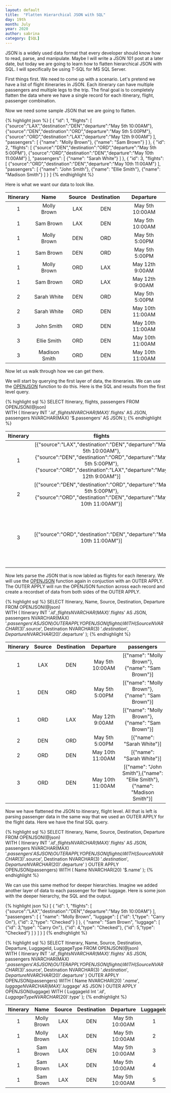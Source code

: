 ```yaml
---
layout: default
title:  "Flatten Hierarchical JSON with SQL"
day: 19th
month: July
year: 2020
author: sabrina
category: [SQL]
---
```


JSON is a widely used data format that every developer should know how to read, parse, and manipulate. Maybe I will write a JSON 101 post at a later date, but today we are going to learn how to flatten hierarchical JSON with SQL. I will specifically be using T-SQL for MS SQL Server.

First things first. We need to come up with a scenario. Let's pretend we have a list of flight itineraries in JSON. Each itinerary can have multiple passengers and multiple legs to the trip. The final goal is to completely flatten the data where we have a single record for each itinerary, flight, passenger combination.

Now we need some sample JSON that we are going to flatten.

{% highlight json %}
[
  {
    "id": 1, 
    "flights": [
        {"source":"LAX","destination":"DEN","departure":"May 5th 10:00AM"},
        {"source":"DEN","destination":"ORD","departure":"May 5th 5:00PM"},
        {"source":"ORD","destination":"LAX","departure":"May 12th 9:00AM"}
      ], 
    "passengers": [
      {"name": "Molly Brown"},
      {"name": "Sam Brown"}
    ]
  },
  {
    "id": 2, 
    "flights": [
      {"source":"DEN","destination":"ORD","departure":"May 5th 5:00PM"},
      {"source":"ORD","destination":"DEN","departure":"May 10th 11:00AM"}
    ], 
    "passengers": [
      {"name": "Sarah White"}
    ]
  },
  {
    "id": 3, 
    "flights": [
      {"source":"ORD","destination":"DEN","departure":"May 10th 11:00AM"}
    ], 
    "passengers": [
      {"name": "John Smith"},
      {"name": "Ellie Smith"},
      {"name": "Madison Smith"}
    ]
  }
]
{% endhighlight %}

Here is what we want our data to look like.

| Itinerary |     Name    | Source | Destination |    Departure   |
|:---------:|:-----------:|:------:|:-----------:|:--------------:|
|     1     |Molly Brown  |LAX     |DEN          |May 5th 10:00AM |
|     1     |Sam Brown    |LAX     |DEN          |May 5th 10:00AM |
|     1     |Molly Brown  |DEN     |ORD          |May 5th 5:00PM  |
|     1     |Sam Brown    |DEN     |ORD          |May 5th 5:00PM  |
|     1     |Molly Brown  |ORD     |LAX          |May 12th 9:00AM |
|     1     |Sam Brown    |ORD     |LAX          |May 12th 9:00AM |
|     2     |Sarah White  |DEN     |ORD          |May 5th 5:00PM  |
|     2     |Sarah White  |ORD     |DEN          |May 10th 11:00AM|
|     3     |John Smith   |ORD     |DEN          |May 10th 11:00AM|
|     3     |Ellie Smith  |ORD     |DEN          |May 10th 11:00AM|
|     3     |Madison Smith|ORD     |DEN          |May 10th 11:00AM|

Now let us walk through how we can get there.

We will start by querying the first layer of data, the itineraries. We can use the [OPENJSON](https://docs.microsoft.com/en-us/sql/t-sql/functions/openjson-transact-sql) function to do this. Here is the SQL and results from the first level query.

{% highlight sql %}
SELECT 
  Itinerary,
  flights,
  passengers
FROM OPENJSON(@json)  
  WITH (
    Itinerary INT '$.id',
    flights NVARCHAR(MAX) '$.flights' AS JSON,
    passengers NVARCHAR(MAX) '$.passengers' AS JSON
  );
{% endhighlight %}

|Itinerary|flights|passengers|
|:-------:|:-----:|:--------:|
|1|[{"source":"LAX","destination":"DEN","departure":"May 5th 10:00AM"}, {"source":"DEN","destination":"ORD","departure":"May 5th 5:00PM"},{"source":"ORD","destination":"LAX","departure":"May 12th 9:00AM"}]|[ {"name": "Molly Brown"}, {"name": "Sam Brown"} ]|
|2|[{"source":"DEN","destination":"ORD","departure":"May 5th 5:00PM"},{"source":"ORD","destination":"DEN","departure":"May 10th 11:00AM"}]|[{"name": "Sarah White"}]|
|3|[{"source":"ORD","destination":"DEN","departure":"May 10th 11:00AM"}]|[{"name": "John Smith"},{"name": "Ellie Smith"},{"name": "Madison Smith"}]|

Now lets parse the JSON that is now labled as flights for each itenerary. We will use the [OPENJSON](https://docs.microsoft.com/en-us/sql/t-sql/functions/openjson-transact-sql) function again in conjuction with an OUTER APPLY. The OUTER APPLY will run the OPENJSON function across each record and create a recordset of data from both sides of the OUTER APPLY.

{% highlight sql %}
SELECT 
  Itinerary,
  Name,
  Source,
  Destination,
  Departure
FROM OPENJSON(@json)  
  WITH (
    Itinerary INT '$.id',
    flights NVARCHAR(MAX) '$.flights' AS JSON,
    passengers NVARCHAR(MAX) '$.passengers' AS JSON
  )
OUTER APPLY OPENJSON(flights)
  WITH (
    Source NVARCHAR(3) '$.source',
    Destination NVARCHAR(3) '$.destination',
    Departure NVARCHAR(20) '$.departure'
  );
{% endhighlight %}

|Itinerary|Source|Destination|Departure|passengers|
|:-------:|:----:|:---------:|:-------:|:--------:|
|1|LAX|DEN|May 5th 10:00AM|[{"name": "Molly Brown"},{"name": "Sam Brown"}]|
|1|DEN|ORD|May 5th 5:00PM|[{"name": "Molly Brown"},{"name": "Sam Brown"}]|
|1|ORD|LAX|May 12th 9:00AM|[{"name": "Molly Brown"},{"name": "Sam Brown"}]|
|2|DEN|ORD|May 5th 5:00PM|[{"name": "Sarah White"}]|
|2|ORD|DEN|May 10th 11:00AM|[{"name": "Sarah White"}]|
|3|ORD|DEN|May 10th 11:00AM|[{"name": "John Smith"},{"name": "Ellie Smith"},{"name": "Madison Smith"}]|

Now we have flattened the JSON to itinerary, flight level. All that is left is parsing passenger data in the same way that we used an OUTER APPLY for the flight data. Here we have the final SQL query.

{% highlight sql %}
SELECT 
  Itinerary,
  Name,
  Source,
  Destination,
  Departure
FROM OPENJSON(@json)  
  WITH (
    Itinerary INT '$.id',
    flights NVARCHAR(MAX) '$.flights' AS JSON,
    passengers NVARCHAR(MAX) '$.passengers' AS JSON
  )
OUTER APPLY OPENJSON(flights)
  WITH (
    Source NVARCHAR(3) '$.source',
    Destination NVARCHAR(3) '$.destination',
    Departure NVARCHAR(20) '$.departure'
  )
OUTER APPLY OPENJSON(passengers)
  WITH (
    Name NVARCHAR(20) '$.name'
  );
{% endhighlight %}

We can use this same method for deeper hierarchies. Imagine we added another layer of data to each passenger for their luggage. Here is some json with the deeper hierarchy, the SQL and the output. 

{% highlight json %}
[
  {
    "id": 1, 
    "flights": [
        {"source":"LAX","destination":"DEN","departure":"May 5th 10:00AM"}
      ], 
    "passengers": [
      {
        "name": "Molly Brown",
        "luggage": [
          {"id": 1,"type": "Carry On"},
          {"id": 2,"type": "Checked"}
        ]
      },
      {
        "name": "Sam Brown",
        "luggage": [
          {"id": 3,"type": "Carry On"},
          {"id": 4,"type": "Checked"},
          {"id": 5,"type": "Checked"}
        ]
      }
    ]
  }
]
{% endhighlight %}

{% highlight sql %}
SELECT 
	Itinerary,
    Name,
    Source,
    Destination,
    Departure,
    LuggageId,
    LuggageType
FROM OPENJSON(@json)  
  WITH (
    Itinerary INT '$.id',
    flights NVARCHAR(MAX) '$.flights' AS JSON,
    passengers NVARCHAR(MAX) '$.passengers' AS JSON)
OUTER APPLY OPENJSON(flights)
  WITH (
    Source NVARCHAR(3) '$.source',
    Destination NVARCHAR(3) '$.destination',
    Departure NVARCHAR(20) '$.departure'
  )
OUTER APPLY OPENJSON(passengers)
  WITH (
    Name NVARCHAR(20) '$.name',
    luggage NVARCHAR(MAX) '$.luggage' AS JSON
  )
OUTER APPLY OPENJSON(luggage)
  WITH (
    LuggageId Int '$.id',
    LuggageType NVARCHAR(20) '$.type'
  );
{% endhighlight %}

|Itinerary|Name|Source|Destination|Departure|LuggageId|LuggageType|
|:-------:|:--:|:----:|:---------:|:-------:|:-------:|:---------:|
|1|Molly Brown|LAX|DEN|May 5th 10:00AM|1|Carry On|
|1|Molly Brown|LAX|DEN|May 5th 10:00AM|2|Checked|
|1|Sam Brown|LAX|DEN|May 5th 10:00AM|3|Carry On|
|1|Sam Brown|LAX|DEN|May 5th 10:00AM|4|Checked|
|1|Sam Brown|LAX|DEN|May 5th 10:00AM|5|Checked|